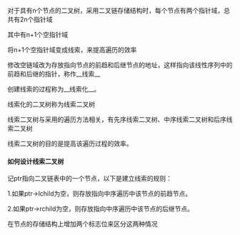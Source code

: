 对于具有n个节点的二叉树，采用二叉链存储结构时，每个节点有两个指针域，总共有2n个指针域

其中有n+1个空指针域

将n+1个空指针域变成线索，来提高遍历的效率

修改空链域改为存放指向节点的前趋和后继节点的地址，这样指向该线性序列中的前趋和后继的指针，称作__线索__

创建线索的过程称为__线索化__。

线索化的二叉树称为线索二叉树

线索二叉树与采用的遍历方法相关，有先序线索二叉树、中序线索二叉树和后序线索二叉树

线索二叉树的目的是提高该遍历过程的效率。

#### 如何设计线索二叉树

记ptr指向二叉链表中的一个节点，以下是建立线索的规则：

1.如果ptr->lchild为空，则存放指向中序遍历中该节点的前趋节点。

2.如果ptr->rchild为空，则存放指向中序遍历中该节点的后继节点。

在节点的存储结构上增加两个标志位来区分这两种情况